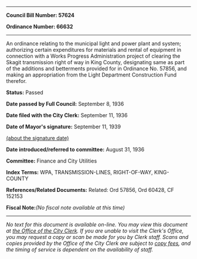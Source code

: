 

********

**Council Bill Number: 57624**
   
**Ordinance Number: 66632**
********

 An ordinance relating to the municipal light and power plant and system; authorizing certain expenditures for materials and rental of equipment in connection with a Works Progress Administration project of clearing the Skagit transmission right of way in King County, designating same as part of the additions and betterments provided for in Ordinance No. 57856, and making an appropriation from the Light Department Construction Fund therefor.

**Status:** Passed
   
**Date passed by Full Council:** September 8, 1936
   
**Date filed with the City Clerk:** September 11, 1936
   
**Date of Mayor's signature:** September 11, 1939
   
[(about the signature date)](/~public/approvaldate.htm)
   
   
   
**Date introduced/referred to committee:** August 31, 1936
   
**Committee:** Finance and City Utilities
   
   
**Index Terms:** WPA, TRANSMISSION-LINES, RIGHT-OF-WAY, KING-COUNTY

**References/Related Documents:** Related: Ord 57856, Ord 60428, CF 152153

**Fiscal Note:**_(No fiscal note available at this time)_
********

_No text for this document is available on-line. You may view this document at [the Office of the City Clerk](http://www.seattle.gov/leg/clerk/contactUs.htm). If you are unable to visit the Clerk's Office, you may request a copy or scan be made for you by Clerk staff. Scans and copies provided by the Office of the City Clerk are subject to [copy fees](http://clerk.seattle.gov/~public/clerkfees.htm), and the timing of service is dependent on the availability of staff._

